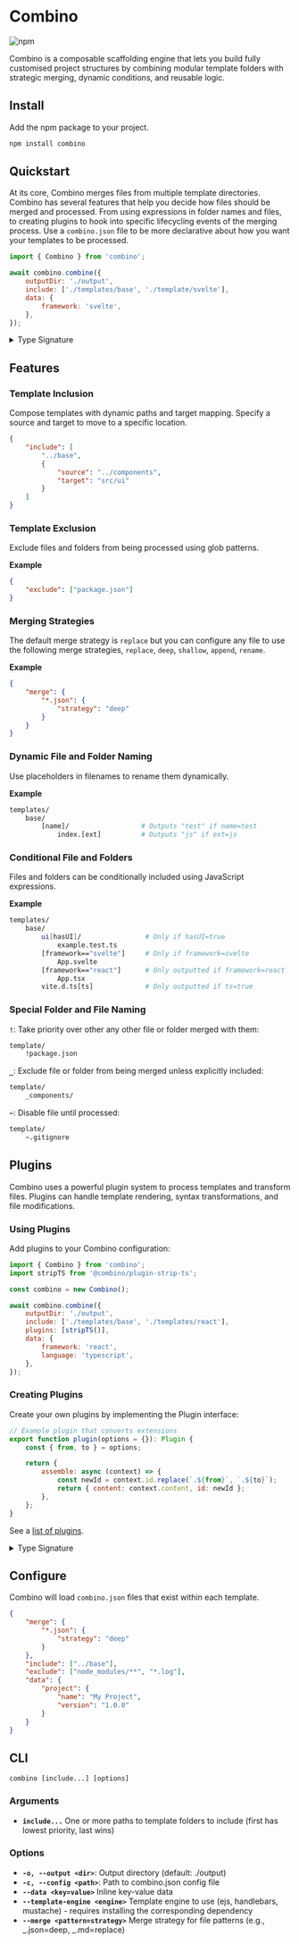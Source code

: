 # Combino

![npm](https://img.shields.io/npm/v/combino)

Combino is a composable scaffolding engine that lets you build fully customised project structures by combining modular template folders with strategic merging, dynamic conditions, and reusable logic.

## Install

Add the npm package to your project.

```bash
npm install combino
```

## Quickstart

At its core, Combino merges files from multiple template directories. Combino has several features that help you decide how files should be merged and processed. From using expressions in folder names and files, to creating plugins to hook into specific lifecycling events of the merging process. Use a `combino.json` file to be more declarative about how you want your templates to be processed.

```js
import { Combino } from 'combino';

await combino.combine({
    outputDir: './output',
    include: ['./templates/base', './template/svelte'],
    data: {
        framework: 'svelte',
    },
});
```

<details>

<summary>Type Signature</summary>

```ts
interface Opts {
    outputDir: string;
    include: string[];
    exclude?: string[];
    config?: Config | string;
    data?: Record<string, any>;
    plugins?: Plugin[];
    configFileName?: string;
}

interface Config {
    include?: Array<string | { source: string; target?: string }>;
    exclude?: string[];
    data?: Record<string, any>;
    merge?: Record<string, Record<string, any>>;
    layout?: string[];
}
```

</details>

## Features

### Template Inclusion

Compose templates with dynamic paths and target mapping. Specify a source and target to move to a specific location.

```json
{
    "include": [
        "../base",
        {
            "source": "../components",
            "target": "src/ui"
        }
    ]
}
```

### Template Exclusion

Exclude files and folders from being processed using glob patterns.

**Example**

```json
{
    "exclude": ["package.json"]
}
```

### Merging Strategies

The default merge strategy is `replace` but you can configure any file to use the following merge strategies, `replace`, `deep`, `shallow`, `append`, `rename`.

**Example**

```json
{
    "merge": {
        "*.json": {
            "strategy": "deep"
        }
    }
}
```

### Dynamic File and Folder Naming

Use placeholders in filenames to rename them dynamically.

**Example**

```bash
templates/
    base/
        [name]/                  # Outputs "test" if name=test
            index.[ext]          # Outputs "js" if ext=js
```

### Conditional File and Folders

Files and folders can be conditionally included using JavaScript expressions.

**Example**

```bash
templates/
    base/
        ui[hasUI]/                # Only if hasUI=true
            example.test.ts
        [framework=="svelte"]     # Only if framework=svelte
            App.svelte
        [framework=="react"]      # Only outputted if framework=react
            App.tsx
        vite.d.ts[ts]             # Only outputted if ts=true
```

### Special Folder and File Naming

**`!`**: Take priority over other any other file or folder merged with them:

```bash
template/
    !package.json
```

**`_`**: Exclude file or folder from being merged unless explicitly included:

```bash
template/
    _components/
```

**`~`**: Disable file until processed:

```bash
template/
    ~.gitignore
```

## Plugins

Combino uses a powerful plugin system to process templates and transform files. Plugins can handle template rendering, syntax transformations, and file modifications.

### Using Plugins

Add plugins to your Combino configuration:

```js
import { Combino } from 'combino';
import stripTS from '@combino/plugin-strip-ts';

const combino = new Combino();

await combino.combine({
    outputDir: './output',
    include: ['./templates/base', './templates/react'],
    plugins: [stripTS()],
    data: {
        framework: 'react',
        language: 'typescript',
    },
});
```

### Creating Plugins

Create your own plugins by implementing the Plugin interface:

```js
// Example plugin that converts extensions
export function plugin(options = {}): Plugin {
    const { from, to } = options;

    return {
        assemble: async (context) => {
            const newId = context.id.replace(`.${from}`, `.${to}`);
            return { content: context.content, id: newId };
        },
    };
}
```

See a [list of plugins](/packages/plugins/README.md).

<details>

<summary>Type Signature</summary>

```typescript
export interface Plugin {
    discover?: (context: any) => Promise<any> | any;
    compile?: (context: any) => Promise<any> | any;
    assemble?: (context: any) => Promise<any> | any;
    output?: (context: any) => Promise<void> | void;
}
```

</details>

## Configure

Combino will load `combino.json` files that exist within each template.

```json
{
    "merge": {
        "*.json": {
            "strategy": "deep"
        }
    },
    "include": ["../base"],
    "exclude": ["node_modules/**", "*.log"],
    "data": {
        "project": {
            "name": "My Project",
            "version": "1.0.0"
        }
    }
}
```

## CLI

`combino [include...] [options]`

### Arguments

- **`include...`** One or more paths to template folders to include (first has lowest priority, last wins)

### Options

- **`-o, --output <dir>`**: Output directory (default: ./output)
- **`-c, --config <path>`**: Path to combino.json config file
- **`--data <key=value>`** Inline key-value data
- **`--template-engine <engine>`** Template engine to use (ejs, handlebars, mustache) - requires installing the corresponding dependency
- **`--merge <pattern=strategy>`** Merge strategy for file patterns (e.g., _.json=deep, _.md=replace)
